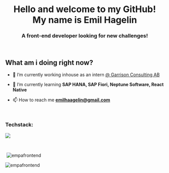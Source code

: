 <h1 align="center">Hello and welcome to my GitHub!<br>My name is Emil Hagelin</h1>
<h3 align="center">A front-end developer looking for new challenges!</h3>

<br>

## What am i doing right now?

- 🔭 I’m currently working inhouse as an intern [@ Garrison Consulting AB](https://garrison.se/)

- 🌱 I’m currently learning **SAP HANA, SAP Fiori, Neptune Software, React Native**

- 📫 How to reach me **emilhaagelin@gmail.com**

<br>


<h3 align="left">Techstack:</h3>

<p align="left">
  <a href="https://skillicons.dev">
    <img src="https://skillicons.dev/icons?i=git,html,css,sass,tailwind,js,react,ts,nextjs,materialui,mongodb,nodejs,prisma,firebase,ai,xd,figma,vercel,netlify" />
  </a>
</p>

<br>

<p>&nbsp;<img align="center" src="https://github-readme-stats.vercel.app/api?username=empafrontend&show_icons=true&locale=en" alt="empafrontend" /></p>

<p><img align="center" src="https://github-readme-streak-stats.herokuapp.com/?user=empafrontend&" alt="empafrontend" /></p>
